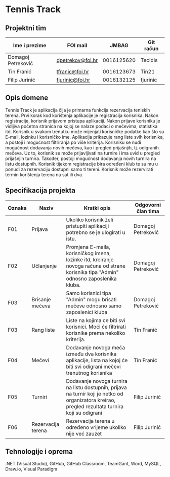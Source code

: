 # Tennis Track

## Projektni tim
Ime i prezime | FOI mail | JMBAG | Git račun
------ | ----- | ----------- | -------------------
Domagoj Petreković | dpetrekov@foi.hr | 0016125620 | Tecidis
Tin Franić | tfranic@foi.hr | 0016123673 | Tin21
Filip Jurinić | fjurinic@foi.hr | 0016132125 | fjurinic

## Opis domene
Tennis Track je aplikacija čija je primarna funkcija rezervacija teniskih terena. Prvi korak kod korištenja aplikacije je registracija korisnika. Nakon registracije, korisnik prijavom pristupa aplikaciji. Nakon prijave korisniku je vidljiva početna stranica na kojoj se nalaze podaci o mečevima, statistika itd. Korisnik u svakom trenutku može mijenjati korisničke podatke kao što su E-mail, lozinku i korisničko ime. Aplikacija prikazuje rang liste svih korisnika, a postoji i mogućnost filtriranja po više kriterija. Korisniku se nudi mogućnost dodavanja novih mečeva, kao i pregled prijašnjih, tj. odigranih mečeva. Uz to, korisnik se može prijavljivati na turnire i ima uvid u pregled prijašnjih turnira. Također, postoji mogućnost dodavanja novih turnira na listu dostupnih. Korisnik tijekom registracije bira određeni klub te su mu u ponudi za rezervaciju dostupni samo ti tereni. Korisnik može rezervirati termin korištenja terena na sat ili dva. 
 
## Specifikacija projekta

Oznaka | Naziv | Kratki opis | Odgovorni član tima
------ | ----- | ----------- | -------------------
F01 | Prijava | Ukoliko korisnik želi pristupiti aplikaciji potrebno se je ulogirati u istu. | Domagoj Petreković
F02 | Učlanjenje | Promjena E-maila, korisničkog imena, lozinke itd, kreiranje novoga računa od strane korisnika tipa "Admin" odnosno zaposlenika kluba. | Domagoj Petreković
F03 | Brisanje mečeva | Samo korisnici tipa "Admin" mogu brisati mečeve odnosno samo zaposlenici kluba | Domagoj Petreković
F03 | Rang liste | Liste na kojima ce biti svi korisnici. Moći će filtrirati korisnike prema nekoliko kriterija. | Tin Franić
F04 | Mečevi | Dodavanje novoga meča između dva korisnika aplikacije, lista na kojoj će biti svi odigrani mečevi trenutnog korisnika  | Tin Franić
F05 | Turniri | Dodavanje novoga turnira na listu dostupnih, prijava na turnir koji je netko od organizatora kreirao, pregled rezultata turnira koji su odigrani | Filip Jurinić
F06 | Rezervacija terena | Rezervacija terena u određeno vrijeme ukoliko nije već zauzet | Filip Jurinić


## Tehnologije i oprema
.NET (Visual Studio), GitHub, GitHub Classroom, TeamGant, Word, MySQL, Draw.io, Visual Paradigm
